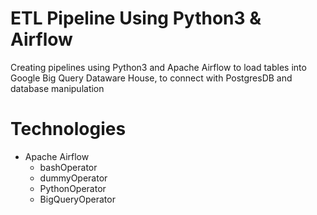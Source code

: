 # ETL Pipeline Using Python3 & Airflow
Creating pipelines using Python3 and Apache Airflow to load tables into Google Big Query Dataware House, to connect with PostgresDB and database manipulation


# Technologies
  - Apache Airflow
      - bashOperator
      - dummyOperator
      - PythonOperator
      - BigQueryOperator
  

